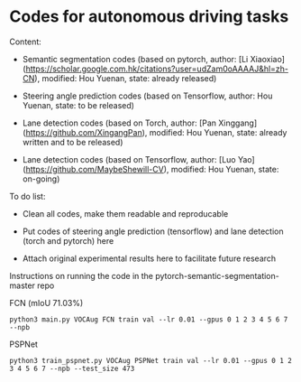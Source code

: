 # Codes for autonomous driving tasks

Content:

- Semantic segmentation codes (based on pytorch, author: [Li Xiaoxiao] (https://scholar.google.com.hk/citations?user=udZam0oAAAAJ&hl=zh-CN), modified: Hou Yuenan, state: already released)

- Steering angle prediction codes (based on Tensorflow, author: Hou Yuenan, state: to be released)

- Lane detection codes (based on Torch, author: [Pan Xinggang] (https://github.com/XingangPan), modified: Hou Yuenan, state: already written and to be released)

- Lane detection codes (based on Tensorflow, author: [Luo Yao] (https://github.com/MaybeShewill-CV), modified: Hou Yuenan, state: on-going)


To do list:

- Clean all codes, make them readable and reproducable

- Put codes of steering angle prediction (tensorflow) and lane detection (torch and pytorch) here

- Attach original experimental results here to facilitate future research


Instructions on running the code in the pytorch-semantic-segmentation-master repo

FCN (mIoU 71.03%)
```{r, engine='bash', count_lines}
python3 main.py VOCAug FCN train val --lr 0.01 --gpus 0 1 2 3 4 5 6 7 --npb
```

PSPNet
```{r, engine='bash', count_lines}
python3 train_pspnet.py VOCAug PSPNet train val --lr 0.01 --gpus 0 1 2 3 4 5 6 7 --npb --test_size 473
```
